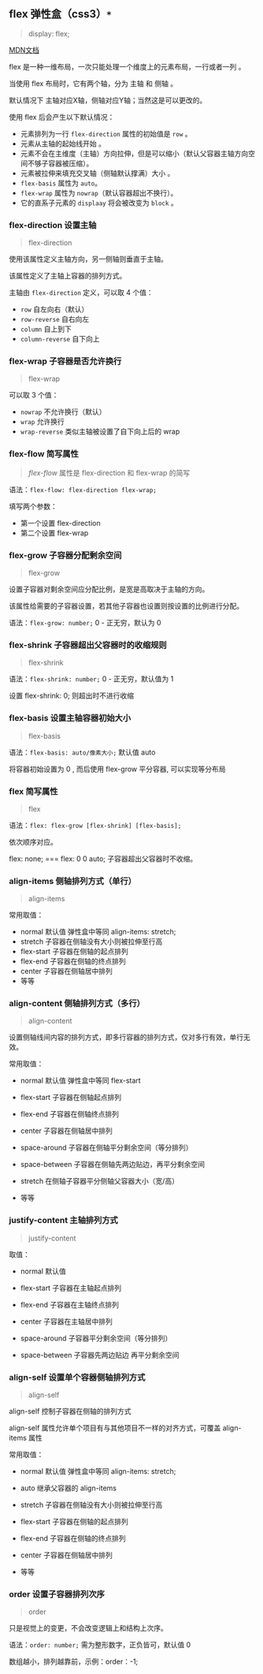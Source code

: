 ## flex 弹性盒（css3）`*`

> display: flex;

<a href="https://developer.mozilla.org/zh-CN/docs/Web/CSS/CSS_Flexible_Box_Layout/Basic_Concepts_of_Flexbox" target="_blank">MDN文档</a> 

flex 是一种一维布局，一次只能处理一个维度上的元素布局，一行或者一列 。

当使用 flex 布局时，它有两个轴，分为 主轴 和 侧轴 。

默认情况下 主轴对应X轴，侧轴对应Y轴；当然这是可以更改的。

使用 flex 后会产生以下默认情况：

- 元素排列为一行 `flex-direction` 属性的初始值是 `row` 。
- 元素从主轴的起始线开始 。
- 元素不会在主维度（主轴）方向拉伸，但是可以缩小（默认父容器主轴方向空间不够子容器被压缩）。
- 元素被拉伸来填充交叉轴（侧轴默认撑满）大小 。
- `flex-basis` 属性为 `auto`。
- `flex-wrap` 属性为 `nowrap`（默认容器超出不换行）。
- 它的直系子元素的 `displaay` 将会被改变为 `block` 。

 



### flex-direction 设置主轴

> flex-direction

使用该属性定义主轴方向，另一侧轴则垂直于主轴。

该属性定义了主轴上容器的排列方式。

主轴由 `flex-direction` 定义，可以取 4 个值：

- `row` 自左向右（默认）
- `row-reverse` 自右向左
- `column` 自上到下
- `column-reverse` 自下向上

 



### flex-wrap 子容器是否允许换行

> flex-wrap

可以取 3 个值：

- `nowrap` 不允许换行（默认）
- `wrap` 允许换行
- `wrap-reverse`  类似主轴被设置了自下向上后的 wrap

 



### flex-flow 简写属性

> *flex-flow* 属性是 flex-direction 和 flex-wrap 的简写

语法：`flex-flow: flex-direction flex-wrap;`

填写两个参数：

- 第一个设置 flex-direction
- 第二个设置 flex-wrap

 



### flex-grow 子容器分配剩余空间

> flex-grow

设置子容器对剩余空间应分配比例，是宽是高取决于主轴的方向。

该属性给需要的子容器设置，若其他子容器也设置则按设置的比例进行分配。

语法：`flex-grow: number;`   0 - 正无穷，默认为 0

 



### flex-shrink 子容器超出父容器时的收缩规则

> flex-shrink

语法：`flex-shrink: number;`  0 - 正无穷，默认值为 1

设置  flex-shrink: 0; 则超出时不进行收缩

 



### flex-basis 设置主轴容器初始大小

> flex-basis

语法：`flex-basis: auto/像素大小;` 默认值 auto

将容器初始设置为 0 , 而后使用 flex-grow 平分容器, 可以实现等分布局

 



### flex 简写属性

> flex

语法：`flex: flex-grow [flex-shrink] [flex-basis];`

依次顺序对应。

flex: none;  ===  flex: 0 0 auto; 子容器超出父容器时不收缩。

 



### align-items 侧轴排列方式（单行）

> align-items

常用取值：

- normal 默认值 弹性盒中等同 align-items: stretch;
- stretch 子容器在侧轴没有大小则被拉伸至行高
- flex-start 子容器在侧轴的起点排列
- flex-end 子容器在侧轴的终点排列
- center 子容器在侧轴居中排列
- 等等

 



### align-content 侧轴排列方式（多行）

> align-content

设置侧轴线间内容的排列方式，即多行容器的排列方式，仅对多行有效，单行无效。

常用取值：

- normal 默认值 弹性盒中等同 flex-start

- flex-start 子容器在侧轴起点排列

- flex-end 子容器在侧轴终点排列

- center 子容器在侧轴居中排列

- space-around 子容器在侧轴平分剩余空间（等分排列）

- space-between 子容器在侧轴先两边贴边，再平分剩余空间

- stretch 在侧轴子容器平分侧轴父容器大小（宽/高）
- 等等

 



### justify-content 主轴排列方式

> justify-content

取值：

- normal 默认值
- flex-start 子容器在主轴起点排列

- flex-end 子容器在主轴终点排列

- center 子容器在主轴居中排列

- space-around 子容器平分剩余空间（等分排列）

- space-between 子容器先两边贴边 再平分剩余空间

 



### align-self 设置单个容器侧轴排列方式

> align-self

align-self 控制子容器在侧轴的排列方式

 align-self 属性允许单个项目有与其他项目不一样的对齐方式，可覆盖 align-items 属性

常用取值：

- normal 默认值 弹性盒中等同 align-items: stretch;
- auto 继承父容器的 align-items

- stretch 子容器在侧轴没有大小则被拉伸至行高
- flex-start 子容器在侧轴的起点排列
- flex-end 子容器在侧轴的终点排列
- center 子容器在侧轴居中排列
- 等等

 



### order 设置子容器排列次序

> order

只是视觉上的变更，不会改变逻辑上和结构上次序。

语法：`order: number;` 需为整形数字，正负皆可，默认值 0

数组越小，排列越靠前，示例：order：-1;